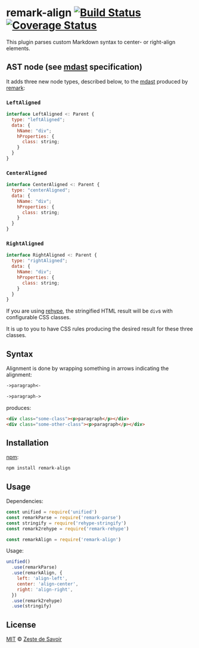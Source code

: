 # remark-align [![Build Status][build-badge]][build-status] [![Coverage Status][coverage-badge]][coverage-status]

This plugin parses custom Markdown syntax to center- or right-align elements.

## AST node (see [mdast][mdast] specification)

It adds three new node types, described below, to the [mdast][mdast] produced by [remark][remark]:

### `LeftAligned`

```javascript
interface LeftAligned <: Parent {
  type: "leftAligned";
  data: {
    hName: "div";
    hProperties: {
      class: string;
    }
  }
}
```

### `CenterAligned`

```javascript
interface CenterAligned <: Parent {
  type: "centerAligned";
  data: {
    hName: "div";
    hProperties: {
      class: string;
    }
  }
}
```

### `RightAligned`

```javascript
interface RightAligned <: Parent {
  type: "rightAligned";
  data: {
    hName: "div";
    hProperties: {
      class: string;
    }
  }
}
```

If you are using [rehype][rehype], the stringified HTML result will be `div`s with configurable CSS classes.

It is up to you to have CSS rules producing the desired result for these three classes.

## Syntax

Alignment is done by wrapping something in arrows indicating the alignment:

```markdown
->paragraph<-

->paragraph->
```

produces:

```html
<div class="some-class"><p>paragraph</p></div>
<div class="some-other-class"><p>paragraph</p></div>
```

## Installation

[npm][npm]:

```bash
npm install remark-align
```

## Usage

Dependencies:

```javascript
const unified = require('unified')
const remarkParse = require('remark-parse')
const stringify = require('rehype-stringify')
const remark2rehype = require('remark-rehype')

const remarkAlign = require('remark-align')
```

Usage:

```javascript
unified()
  .use(remarkParse)
  .use(remarkAlign, {
    left: 'align-left',
    center: 'align-center',
    right: 'align-right',
  })
  .use(remark2rehype)
  .use(stringify)
```

## License

[MIT][license] © [Zeste de Savoir][zds]

<!-- Definitions -->

[build-badge]: https://img.shields.io/travis/zestedesavoir/zmarkdown.svg

[build-status]: https://travis-ci.org/zestedesavoir/zmarkdown

[coverage-badge]: https://img.shields.io/coveralls/zestedesavoir/zmarkdown.svg

[coverage-status]: https://coveralls.io/github/zestedesavoir/zmarkdown

[license]: https://github.com/zestedesavoir/zmarkdown/blob/master/packages/remark-align/LICENSE-MIT

[zds]: https://zestedesavoir.com

[npm]: https://www.npmjs.com/package/remark-align

[mdast]: https://github.com/syntax-tree/mdast/blob/master/readme.md

[remark]: https://github.com/remarkjs/remark

[rehype]: https://github.com/rehypejs/rehype
